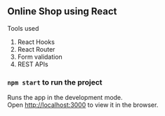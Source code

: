 ## Online Shop using React
Tools used
1. React Hooks
2. React Router
3. Form validation
4. REST APIs


### `npm start` to run the project

Runs the app in the development mode.<br />
Open [http://localhost:3000](http://localhost:3000) to view it in the browser.


